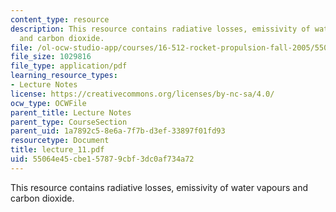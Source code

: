 ```yaml
---
content_type: resource
description: This resource contains radiative losses, emissivity of water vapours
  and carbon dioxide.
file: /ol-ocw-studio-app/courses/16-512-rocket-propulsion-fall-2005/55064e45cbe157879cbf3dc0af734a72_lecture_11.pdf
file_size: 1029816
file_type: application/pdf
learning_resource_types:
- Lecture Notes
license: https://creativecommons.org/licenses/by-nc-sa/4.0/
ocw_type: OCWFile
parent_title: Lecture Notes
parent_type: CourseSection
parent_uid: 1a7892c5-8e6a-7f7b-d3ef-33897f01fd93
resourcetype: Document
title: lecture_11.pdf
uid: 55064e45-cbe1-5787-9cbf-3dc0af734a72
---
```

This resource contains radiative losses, emissivity of water vapours and carbon dioxide.
